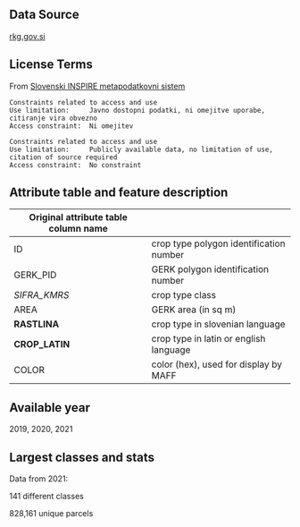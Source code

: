 ## Data Source
[rkg.gov.si](https://rkg.gov.si/vstop/)
## License Terms
From [Slovenski INSPIRE metapodatkovni sistem](https://eprostor.gov.si/imps/srv/eng/catalog.search#/metadata/c35227e0-bb9a-4622-83e7-708b28517472)

```
Constraints related to access and use
Use limitation:     Javno dostopni podatki, ni omejitve uporabe, citiranje vira obvezno
Access constraint:  Ni omejitev
```

```
Constraints related to access and use
Use limitation:     Publicly available data, no limitation of use, citation of source required
Access constraint:  No constraint
```

## Attribute table and feature description 
| Original attribute table column name |                                       |
| ------------------------------------ |---------------------------------------|
| ID                                   | crop type polygon identification number|
| GERK_PID                             | GERK polygon identification number    |
| _SIFRA_KMRS_                         | crop type class                       |
| AREA                                 | GERK area (in sq m)                   |
| **RASTLINA**                         | crop type in slovenian language       |
| **CROP_LATIN**                       | crop type in latin or english language|
| COLOR                                | color (hex), used for display by MAFF |

## Available year
2019, 2020, 2021

## Largest classes and stats
Data from 2021:

141 different classes

828,161 unique parcels